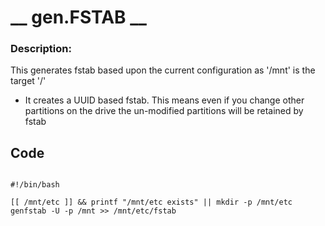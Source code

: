 # __ gen.FSTAB __
### Description:  

This generates fstab based upon the current configuration as '/mnt' is the target '/'
  + It creates a UUID based fstab. This means even if you change other partitions on the 
  drive the un-modified partitions will be retained by fstab 

## __Code__
```

#!/bin/bash

[[ /mnt/etc ]] && printf "/mnt/etc exists" || mkdir -p /mnt/etc
genfstab -U -p /mnt >> /mnt/etc/fstab
```

